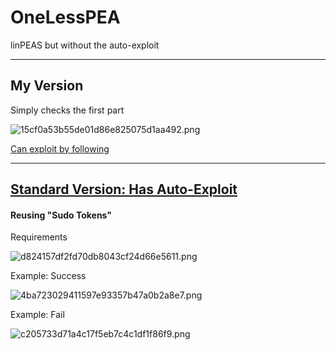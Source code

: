 # OneLessPEA
linPEAS but without the auto-exploit

---
## My Version
Simply checks the first part

![15cf0a53b55de01d86e825075d1aa492.png](../_resources/28d2b0bea4dd4f128bccabc94bc84806.png)

[Can exploit by following](https://book.hacktricks.xyz/linux-unix/privilege-escalation#reusing-sudo-tokens)

---

## [Standard Version: Has Auto-Exploit](https://github.com/carlospolop/privilege-escalation-awesome-scripts-suite/tree/master/linPEAS)
#### Reusing "Sudo Tokens"
Requirements

![d824157df2fd70db8043cf24d66e5611.png](../_resources/1378f0bb7419433ab6f323e4cc1eea27.png)

Example: Success

![4ba723029411597e93357b47a0b2a8e7.png](../_resources/ccc53959189f4853bcc4a61215e4f106.png)

Example: Fail

![c205733d71a4c17f5eb7c4c1df1f86f9.png](../_resources/cf765407fb8e41d88982ec814bdee4f3.png)
